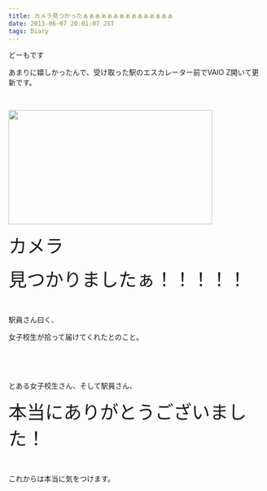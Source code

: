```yaml
---
title: カメラ見つかったぁぁぁぁぁぁぁぁぁぁぁぁぁぁぁ
date: 2013-06-07 20:01:07 JST
tags: Diary
---
```

<p>どーもです</p>
<p>あまりに嬉しかったんで、受け取った駅のエスカレーター前でVAIO Z開いて更新です。</p>
<p>&nbsp;</p>
<p><a href="https://picasaweb.google.com/lh/photo/gjLWJoh2_olhqR9FzOXSSNMTjNZETYmyPJy0liipFm0?feat=embedwebsite"><img src="https://lh6.googleusercontent.com/-runr8Q82TQY/UbG8NMlcRiI/AAAAAAAACNA/31qYJYouMfE/s400/DSC_0005.JPG" height="225" width="400" /></a></p>
<p><span style="font-size:36px;">カメラ</span></p>
<p><span style="font-size:36px;">見つかりましたぁ！！！！！</span></p>
<p>&nbsp;</p>
<p>駅員さん曰く、</p>
<p>女子校生が拾って届けてくれたとのこと。</p>
<p>&nbsp;</p>
<p>&nbsp;</p>
<p>とある女子校生さん、そして駅員さん、</p>
<p><span style="font-size:36px;">本当にありがとうございました！</span></p>
<p>&nbsp;</p>
<p>これからは本当に気をつけます。</p>
